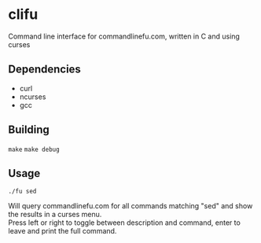 clifu
=====

Command line interface for commandlinefu.com, written in C and using curses
  
## Dependencies  
* curl
* ncurses
* gcc

## Building  
  
`make` `make debug`  
  
## Usage  

`./fu sed`  
  
Will query commandlinefu.com for all commands matching "sed" and show the results in a curses menu.  
Press left or right to toggle between description and command, enter to leave and print the full command.  
